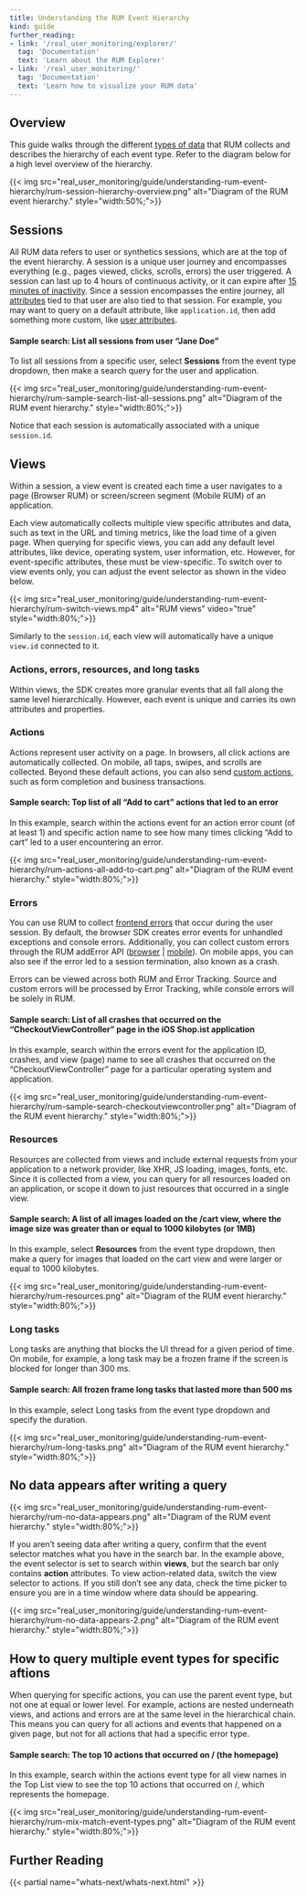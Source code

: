 ```yaml
---
title: Understanding the RUM Event Hierarchy
kind: guide
further_reading:
- link: '/real_user_monitoring/explorer/'
  tag: 'Documentation'
  text: 'Learn about the RUM Explorer'
- link: '/real_user_monitoring/'
  tag: 'Documentation'
  text: 'Learn how to visualize your RUM data'
---
```


## Overview

This guide walks through the different [types of data][1] that RUM collects and describes the hierarchy of each event type. Refer to the diagram below for a high level overview of the hierarchy.

{{< img src="real_user_monitoring/guide/understanding-rum-event-hierarchy/rum-session-hierarchy-overview.png" alt="Diagram of the RUM event hierarchy." style="width:50%;">}}

## Sessions
All RUM data refers to user or synthetics sessions, which are at the top of the event hierarchy. A session is a unique user journey and encompasses everything (e.g., pages viewed, clicks, scrolls, errors) the user triggered. A session can last up to 4 hours of continuous activity, or it can expire after [15 minutes of inactivity][2]. Since a session encompasses the entire journey, all [attributes][3] tied to that user are also tied to that session. For example, you may want to query on a default attribute, like `application.id`, then add something more custom, like [user attributes][4].

#### Sample search: List all sessions from user “Jane Doe”

To list all sessions from a specific user, select **Sessions** from the event type dropdown, then make a search query for the user and application.

{{< img src="real_user_monitoring/guide/understanding-rum-event-hierarchy/rum-sample-search-list-all-sessions.png" alt="Diagram of the RUM event hierarchy." style="width:80%;">}}

Notice that each session is automatically associated with a unique `session.id`.

## Views
Within a session, a view event is created each time a user navigates to a page (Browser RUM) or screen/screen segment (Mobile RUM) of an application. 

Each view automatically collects multiple view specific attributes and data, such as text in the URL and timing metrics, like the load time of a given page. When querying for specific views, you can add any default level attributes, like device, operating system, user information, etc. However, for event-specific attributes, these must be view-specific. To switch over to view events only, you can adjust the event selector as shown in the video below.

{{< img src="real_user_monitoring/guide/understanding-rum-event-hierarchy/rum-switch-views.mp4" alt="RUM views" video="true" style="width:80%;">}}

Similarly to the `session.id`, each view will automatically have a unique `view.id` connected to it. 

### Actions, errors, resources, and long tasks

Within views, the SDK creates more granular events that all fall along the same level hierarchically. However, each event is unique and carries its own attributes and properties.

### Actions

Actions represent user activity on a page. In browsers, all click actions are automatically collected. On mobile, all taps, swipes, and scrolls are collected. Beyond these default actions, you can also send [custom actions][5], such as form completion and business transactions. 

#### Sample search: Top list of all “Add to cart” actions that led to an error 

In this example, search within the actions event for an action error count (of at least 1) and specific action name to see how many times clicking “Add to cart” led to a user encountering an error.

{{< img src="real_user_monitoring/guide/understanding-rum-event-hierarchy/rum-actions-all-add-to-cart.png" alt="Diagram of the RUM event hierarchy." style="width:80%;">}}

### Errors

You can use RUM to collect [frontend errors][6] that occur during the user session. By default, the browser SDK creates error events for unhandled exceptions and console errors. Additionally, you can collect custom errors through the RUM addError API ([browser][7] | [mobile][8]). On mobile apps, you can also see if the error led to a session termination, also known as a crash.

Errors can be viewed across both RUM and Error Tracking. Source and custom errors will be processed by Error Tracking, while console errors will be solely in RUM.

#### Sample search: List of all crashes that occurred on the “CheckoutViewController” page in the iOS Shop.ist application

In this example, search within the errors event for the application ID, crashes, and view (page) name to see all crashes that occurred on the “CheckoutViewController” page for a particular operating system and application.

{{< img src="real_user_monitoring/guide/understanding-rum-event-hierarchy/rum-sample-search-checkoutviewcontroller.png" alt="Diagram of the RUM event hierarchy." style="width:80%;">}}

### Resources
Resources are collected from views and include external requests from your application to a network provider, like XHR, JS loading, images, fonts, etc. Since it is collected from a view, you can query for all resources loaded on an application, or scope it down to just resources that occurred in a single view. 

#### Sample search: A list of all images loaded on the /cart view, where the image size was greater than or equal to 1000 kilobytes (or 1MB)

In this example, select **Resources** from the event type dropdown, then make a query for images that loaded on the cart view and were larger or equal to 1000 kilobytes.

{{< img src="real_user_monitoring/guide/understanding-rum-event-hierarchy/rum-resources.png" alt="Diagram of the RUM event hierarchy." style="width:80%;">}}

### Long tasks
Long tasks are anything that blocks the UI thread for a given period of time. On mobile, for example, a long task may be a frozen frame if the screen is blocked for longer than 300 ms.

#### Sample search: All frozen frame long tasks that lasted more than 500 ms

In this example, select Long tasks from the event type dropdown and specify the duration.

{{< img src="real_user_monitoring/guide/understanding-rum-event-hierarchy/rum-long-tasks.png" alt="Diagram of the RUM event hierarchy." style="width:80%;">}}

## No data appears after writing a query

{{< img src="real_user_monitoring/guide/understanding-rum-event-hierarchy/rum-no-data-appears.png" alt="Diagram of the RUM event hierarchy." style="width:80%;">}}

If you aren’t seeing data after writing a query, confirm that the event selector matches what you have in the search bar. In the example above, the event selector is set to search within **views**, but the search bar only contains  **action** attributes. To view action-related data, switch the view selector to actions. If you still don’t see any data, check the time picker to ensure you are in a time window where data should be appearing.

{{< img src="real_user_monitoring/guide/understanding-rum-event-hierarchy/rum-no-data-appears-2.png" alt="Diagram of the RUM event hierarchy." style="width:80%;">}}

## How to query multiple event types for specific aftions

When querying for specific actions, you can use the parent event type, but not one at equal or lower level. For example, actions are nested underneath views, and actions and errors are at the same level in the hierarchical chain. This means you can query for all actions and events that happened on a given page, but not for all actions that had a specific error type.

#### Sample search: The top 10 actions that occurred on / (the homepage)

In this example, search within the actions event type for all view names in the Top List view to see the top 10 actions that occurred on /, which represents the homepage.

{{< img src="real_user_monitoring/guide/understanding-rum-event-hierarchy/rum-mix-match-event-types.png" alt="Diagram of the RUM event hierarchy." style="width:80%;">}}

## Further Reading

{{< partial name="whats-next/whats-next.html" >}}

[1]: /real_user_monitoring/browser/data_collected
[2]: /account_management/billing/rum/#when-does-a-session-expire
[3]: /real_user_monitoring/browser/data_collected/#event-specific-metrics-and-attributes
[4]: /real_user_monitoring/browser/data_collected/#user-attributes
[5]: /real_user_monitoring/guide/send-rum-custom-actions/?tab=npm
[6]: /real_user_monitoring/browser/collecting_browser_errors/?tab=npm
[7]: /real_user_monitoring/browser/collecting_browser_errors/?tab=npm#collect-errors-manually
[8]: /real_user_monitoring/ios/advanced_configuration/?tab=swift#custom-errors